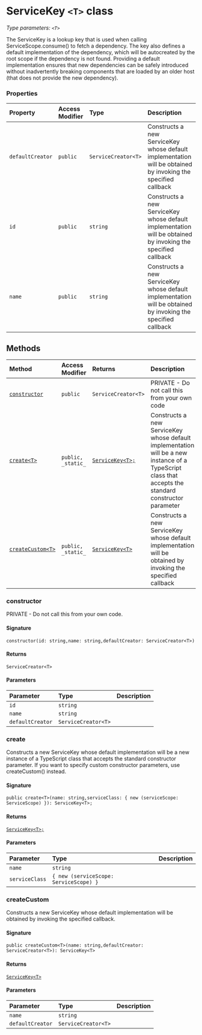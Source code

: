 # ServiceKey `<T>` class



_Type parameters: `<T>`_

The ServiceKey is a lookup key that is used when calling ServiceScope.consume() 
to fetch a dependency. The key also defines a default implementation of the 
dependency, which will be autocreated by the root scope if the dependency is not found. 
Providing a default implementation ensures that new dependencies can be safely 
introduced without inadvertently breaking components that are loaded by an older host 
(that does not provide the new dependency).



### Properties

| Property	   | Access Modifier | Type	| Description|
|:-------------|:----|:-------|:-----------|
|`defaultCreator`     | `public` | `ServiceCreator<T>` | Constructs a new ServiceKey whose default implementation will be obtained  by invoking the specified callback |
|`id`     | `public` | `string` | Constructs a new ServiceKey whose default implementation will be obtained  by invoking the specified callback |
|`name`     | `public` | `string` | Constructs a new ServiceKey whose default implementation will be obtained  by invoking the specified callback |




## Methods

| Method	   | Access Modifier | Returns	| Description|
|:-------------|:----|:-------|:-----------|
|[`constructor`](#constructor)     | `public` | `ServiceCreator<T>` | PRIVATE - Do not call this from your own code |
|[`create<T>`](#create<t>)     | `public, _static_` | [`ServiceKey<T>;`](servicekey.md) | Constructs a new ServiceKey whose default implementation will be a new instance of  a TypeScript class that accepts the standard constructor parameter |
|[`createCustom<T>`](#createcustom<t>)     | `public, _static_` | [`ServiceKey<T>`](servicekey.md) | Constructs a new ServiceKey whose default implementation will be obtained  by invoking the specified callback |




### constructor

PRIVATE - Do not call this from your own code.

#### Signature
`constructor(id: string,name: string,defaultCreator: ServiceCreator<T>)`

#### Returns
`ServiceCreator<T>`

#### Parameters


| Parameter	   | Type    | Description |
|:-------------|:---------------|:------------|
| `id`    | `string` |  |
| `name`    | `string` |  |
| `defaultCreator`    | `ServiceCreator<T>` |  |


### create<T>

Constructs a new ServiceKey whose default implementation will be a new instance of 
a TypeScript class that accepts the standard constructor parameter. If you want to 
specify custom constructor parameters, use createCustom() instead.

#### Signature
`public create<T>(name: string,serviceClass: { new (serviceScope: ServiceScope) }): ServiceKey<T>;`

#### Returns
[`ServiceKey<T>;`](servicekey.md)

#### Parameters


| Parameter	   | Type    | Description |
|:-------------|:---------------|:------------|
| `name`    | `string` |  |
| `serviceClass`    | `{ new (serviceScope: ServiceScope) }` |  |


### createCustom<T>

Constructs a new ServiceKey whose default implementation will be obtained 
by invoking the specified callback.

#### Signature
`public createCustom<T>(name: string,defaultCreator: ServiceCreator<T>): ServiceKey<T>`

#### Returns
[`ServiceKey<T>`](servicekey.md)

#### Parameters


| Parameter	   | Type    | Description |
|:-------------|:---------------|:------------|
| `name`    | `string` |  |
| `defaultCreator`    | `ServiceCreator<T>` |  |

